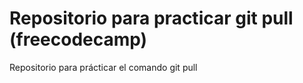 # Repositorio para practicar git pull (freecodecamp)
Repositorio para prácticar el comando git pull
